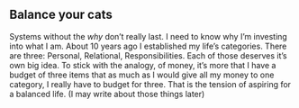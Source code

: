 ## Balance your cats
Systems without the _why_ don’t really last. I need to know why I’m investing into what I am. About 10 years ago I established my life’s categories. There are three: Personal, Relational, Responsibilities. Each of those deserves it’s own big idea. To stick with the analogy, of money, it’s more that I have a budget of three items that as much as I would give all my money to one category, I really have to budget for three. That is the tension of aspiring for a balanced life. (I may write about those things later)